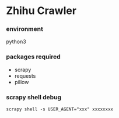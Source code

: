 # Zhihu Crawler

### environment
python3

### packages required
- scrapy
- requests
- pillow

### scrapy shell debug
```
scrapy shell -s USER_AGENT="xxx" xxxxxxxx
```

